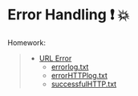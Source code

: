 # Error Handling :exclamation: :boom:

Homework:
> - [URL Error](urllib_error.py)
>   - [errorlog.txt](errorlog.txt)
>   - [errorHTTPlog.txt](errorHTTPlog.txt)
>   - [successfulHTTP.txt](successfulHTTP.txt)